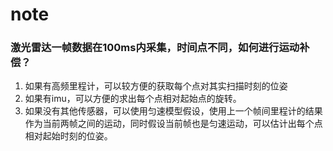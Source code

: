 # note
### 激光雷达一帧数据在100ms内采集，时间点不同，如何进行运动补偿？
1. 如果有高频里程计，可以较方便的获取每个点对其实扫描时刻的位姿
2. 如果有imu，可以方便的求出每个点相对起始点的旋转。
3. 如果没有其他传感器，可以使用匀速模型假设，使用上一个帧间里程计的结果作为当前两帧之间的运动，同时假设当前帧也是匀速运动，可以估计出每个点相对起始时刻的位姿。
